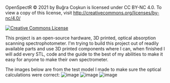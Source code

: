 OpenSpectR © 2021 by Buğra Coşkun is licensed under CC BY-NC 4.0. To view a copy of this license, visit http://creativecommons.org/licenses/by-nc/4.0/

<a rel="license" href="http://creativecommons.org/licenses/by-nc/4.0/"><img alt="Creative Commons License" style="border-width:0" src="https://i.creativecommons.org/l/by-nc/4.0/88x31.png" /></a>

This project is an open-source hardware, 3D printed, optical absorption scanning spectrophotometer. I'm trying to build this project out of readily available parts and use 3D printed components where I can, when finished I will add every STL, code and the guide to the best of my abilities to make it easy for anyone to make their own spectrometer.

The images below are from the test model I made to make sure the optical calculations were correct:
![image](https://user-images.githubusercontent.com/12624047/116819027-e9af4300-ab76-11eb-8016-5ef92ff1d138.png)
![image](https://user-images.githubusercontent.com/12624047/116819088-21b68600-ab77-11eb-90b1-4f1b5412f39e.png)
![image](https://user-images.githubusercontent.com/12624047/116819053-ff246d00-ab76-11eb-92cd-ac34137c701b.png)


